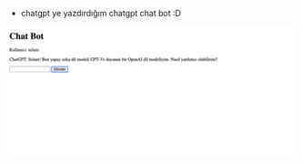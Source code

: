 * chatgpt ye yazdırdığım chatgpt chat bot :D

![](https://github.com/OmBayus/chatgpt-chatbot/blob/master/screenshot.png)
